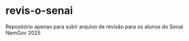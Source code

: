 # revis-o-senai
Repositório apenas para subir arquivo de revisão para os alunos do Senai NemGov 2025

